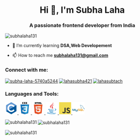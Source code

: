 <h1 align="center">Hi 👋, I'm Subha Laha</h1>
<h3 align="center">A passionate frontend developer from India</h3>

<p align="left"> <img src="https://komarev.com/ghpvc/?username=subhalaha131&label=Profile%20views&color=0e75b6&style=flat" alt="subhalaha131" /> </p>

- 🌱 I’m currently learning **DSA,Web Developement**

- 📫 How to reach me **subhalaha131@gmail.com**

<h3 align="left">Connect with me:</h3>
<p align="left">
<a href="https://linkedin.com/in/subha-laha-5740a5244" target="blank"><img align="center" src="https://raw.githubusercontent.com/rahuldkjain/github-profile-readme-generator/master/src/images/icons/Social/linked-in-alt.svg" alt="subha-laha-5740a5244" height="30" width="40" /></a>
<a href="https://www.hackerrank.com/lahasubha421" target="blank"><img align="center" src="https://raw.githubusercontent.com/rahuldkjain/github-profile-readme-generator/master/src/images/icons/Social/hackerrank.svg" alt="lahasubha421" height="30" width="40" /></a>
<a href="https://auth.geeksforgeeks.org/user/lahasubtach" target="blank"><img align="center" src="https://raw.githubusercontent.com/rahuldkjain/github-profile-readme-generator/master/src/images/icons/Social/geeks-for-geeks.svg" alt="lahasubtach" height="30" width="40" /></a>
</p>

<h3 align="left">Languages and Tools:</h3>
<p align="left"> <a href="https://www.cprogramming.com/" target="_blank" rel="noreferrer"> <img src="https://raw.githubusercontent.com/devicons/devicon/master/icons/c/c-original.svg" alt="c" width="40" height="40"/> </a> <a href="https://www.w3schools.com/css/" target="_blank" rel="noreferrer"> <img src="https://raw.githubusercontent.com/devicons/devicon/master/icons/css3/css3-original-wordmark.svg" alt="css3" width="40" height="40"/> </a> <a href="https://www.w3.org/html/" target="_blank" rel="noreferrer"> <img src="https://raw.githubusercontent.com/devicons/devicon/master/icons/html5/html5-original-wordmark.svg" alt="html5" width="40" height="40"/> </a> <a href="https://www.java.com" target="_blank" rel="noreferrer"> <img src="https://raw.githubusercontent.com/devicons/devicon/master/icons/java/java-original.svg" alt="java" width="40" height="40"/> </a> <a href="https://developer.mozilla.org/en-US/docs/Web/JavaScript" target="_blank" rel="noreferrer"> <img src="https://raw.githubusercontent.com/devicons/devicon/master/icons/javascript/javascript-original.svg" alt="javascript" width="40" height="40"/> </a> <a href="https://www.mysql.com/" target="_blank" rel="noreferrer"> <img src="https://raw.githubusercontent.com/devicons/devicon/master/icons/mysql/mysql-original-wordmark.svg" alt="mysql" width="40" height="40"/> </a> </p>

<p><img align="left" src="https://github-readme-stats.vercel.app/api/top-langs?username=subhalaha131&show_icons=true&locale=en&layout=compact" alt="subhalaha131" /></p>

<p>&nbsp;<img align="center" src="https://github-readme-stats.vercel.app/api?username=subhalaha131&show_icons=true&locale=en" alt="subhalaha131" /></p>

<p><img align="center" src="https://github-readme-streak-stats.herokuapp.com/?user=subhalaha131&" alt="subhalaha131" /></p>
